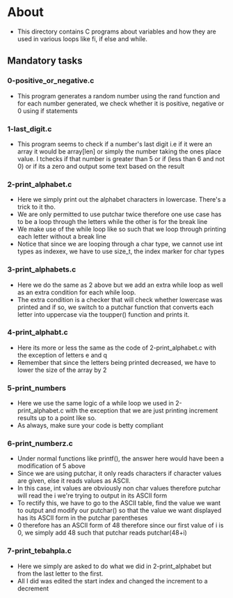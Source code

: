 # About #
- This directory contains C programs about variables and how they are used in various loops like fi, if else and while.

## Mandatory tasks ##

### 0-positive_or_negative.c ###
- This program generates a random number using the rand function and for each number generated, we check whether it is positive, negative or 0 using if statements

### 1-last_digit.c ###
- This program seems to check if a number's last digit i.e if it were an array it would be array[len] or simply the number taking the ones place value. I tchecks if that number is greater than 5 or if (less than 6 and not 0) or if its a zero and output some text based on the result

### 2-print_alphabet.c ###
- Here we simply print out the alphabet characters in lowercase. There's a trick to it tho.
- We are only permitted to use putchar twice therefore one use case has to be a loop through the letters while the other is for the break line
- We make use of the while loop like so such that we loop through printing each letter without a break line
- Notice that since we are looping through a char type, we cannot use int types as indexex, we have to use size_t, the index marker for char types

### 3-print_alphabets.c ###
- Here we do the same as 2 above but we add an extra while loop as well as an extra condition for each while loop.
- The extra condition is a checker that will check whether lowercase was printed and if so, we switch to a putchar function that converts each letter into uppercase via the toupper() function and prints it.

### 4-print_alphabt.c ###
- Here its more or less the same as the code of 2-print_alphabet.c with the exception of letters e and q
- Remember that since the letters being printed decreased, we have to lower the size of the array by 2

### 5-print_numbers ###
- Here we use the same logic of a while loop we used in 2-print_alphabet.c with the exception that we are just printing increment results up to a point like so.
- As always, make sure your code is betty compliant

### 6-print_numberz.c ###
- Under normal functions like printf(), the answer here would have been a modification of 5 above
- Since we are using putchar, it only reads characters if character values are given, else it reads values as ASCII.
- In this case, int values are obviously non char values therefore putchar will read the i we're trying to output in its ASCII form
- To rectify this, we have to go to the ASCII table, find the value we want to output and modify our putchar() so that the value we want displayed has its ASCII form in the putchar parentheses
- 0 therefore has an ASCII form of 48 therefore since our first value of i is 0, we simply add 48 such that putchar reads putchar(48+i)

### 7-print_tebahpla.c ###
- Here we simply are asked to do what we did in 2-print_alphabet but from the last letter to the first.
- All I did was edited the start index and changed the increment to a decrement